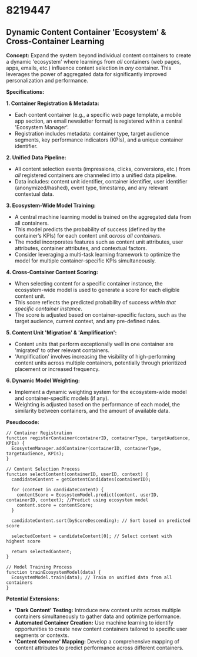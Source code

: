 # 8219447

## Dynamic Content Container 'Ecosystem' & Cross-Container Learning

**Concept:** Expand the system beyond individual content containers to create a dynamic 'ecosystem' where learnings from *all* containers (web pages, apps, emails, etc.) influence content selection in *any* container. This leverages the power of aggregated data for significantly improved personalization and performance.

**Specifications:**

**1. Container Registration & Metadata:**

*   Each content container (e.g., a specific web page template, a mobile app section, an email newsletter format) is registered within a central 'Ecosystem Manager'.
*   Registration includes metadata: container type, target audience segments, key performance indicators (KPIs), and a unique container identifier.

**2. Unified Data Pipeline:**

*   All content selection events (impressions, clicks, conversions, etc.) from *all* registered containers are channeled into a unified data pipeline.
*   Data includes: content unit identifier, container identifier, user identifier (anonymized/hashed), event type, timestamp, and any relevant contextual data.

**3. Ecosystem-Wide Model Training:**

*   A central machine learning model is trained on the aggregated data from all containers.
*   This model predicts the probability of success (defined by the container’s KPIs) for each content unit *across all containers*.
*   The model incorporates features such as content unit attributes, user attributes, container attributes, and contextual factors.
*   Consider leveraging a multi-task learning framework to optimize the model for multiple container-specific KPIs simultaneously.

**4. Cross-Container Content Scoring:**

*   When selecting content for a specific container instance, the ecosystem-wide model is used to generate a score for each eligible content unit.
*   This score reflects the predicted probability of success *within that specific container instance*.
*   The score is adjusted based on container-specific factors, such as the target audience, current context, and any pre-defined rules.

**5. Content Unit 'Migration' & 'Amplification':**

*   Content units that perform exceptionally well in one container are 'migrated' to other relevant containers.
*   'Amplification' involves increasing the visibility of high-performing content units across multiple containers, potentially through prioritized placement or increased frequency.

**6. Dynamic Model Weighting:**

*   Implement a dynamic weighting system for the ecosystem-wide model and container-specific models (if any).
*   Weighting is adjusted based on the performance of each model, the similarity between containers, and the amount of available data.

**Pseudocode:**

```
// Container Registration
function registerContainer(containerID, containerType, targetAudience, KPIs) {
  EcosystemManager.addContainer(containerID, containerType, targetAudience, KPIs);
}

// Content Selection Process
function selectContent(containerID, userID, context) {
  candidateContent = getContentCandidates(containerID);

  for (content in candidateContent) {
    contentScore = EcosystemModel.predict(content, userID, containerID, context); //Predict using ecosystem model
    content.score = contentScore;
  }

  candidateContent.sort(byScoreDescending); // Sort based on predicted score

  selectedContent = candidateContent[0]; // Select content with highest score

  return selectedContent;
}

// Model Training Process
function trainEcosystemModel(data) {
  EcosystemModel.train(data); // Train on unified data from all containers
}
```

**Potential Extensions:**

*   **'Dark Content' Testing:** Introduce new content units across multiple containers simultaneously to gather data and optimize performance.
*   **Automated Container Creation:** Use machine learning to identify opportunities to create new content containers tailored to specific user segments or contexts.
*   **'Content Genome' Mapping:** Develop a comprehensive mapping of content attributes to predict performance across different containers.